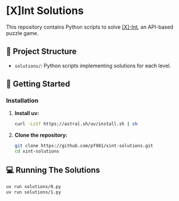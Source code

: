 # [X]Int Solutions

This repository contains Python scripts to solve [[X]-Int](https://salza.dk/xint/), an API-based puzzle game.

## 📁 Project Structure

- `solutions/`: Python scripts implementing solutions for each level.

## 🚀 Getting Started

### Installation

1. **Install uv:**

   ```bash
   curl -LsSf https://astral.sh/uv/install.sh | sh
   ```

1. **Clone the repository:**

   ```bash
   git clone https://github.com/pf981/xint-solutions.git
   cd xint-solutions
   ```

## 💻 Running The Solutions

```bash
uv run solutions/0.py
uv run solutions/1.py
```
